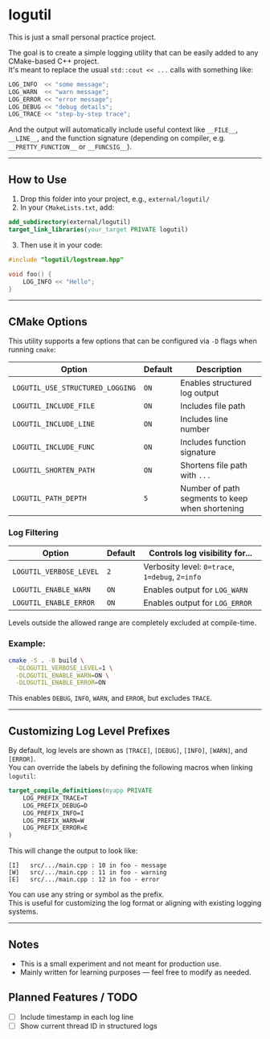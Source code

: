 # logutil

This is just a small personal practice project.

The goal is to create a simple logging utility that can be easily added to any CMake-based C++ project.  
It's meant to replace the usual `std::cout << ...` calls with something like:

```cpp
LOG_INFO  << "some message";
LOG_WARN  << "warn message";
LOG_ERROR << "error message";
LOG_DEBUG << "debug details";
LOG_TRACE << "step-by-step trace";
```

And the output will automatically include useful context like `__FILE__`, `__LINE__`, and the function signature (depending on compiler, e.g. `__PRETTY_FUNCTION__` or `__FUNCSIG__`).

---

## How to Use

1. Drop this folder into your project, e.g., `external/logutil/`
2. In your `CMakeLists.txt`, add:

```cmake
add_subdirectory(external/logutil)
target_link_libraries(your_target PRIVATE logutil)
```

3. Then use it in your code:

```cpp
#include "logutil/logstream.hpp"

void foo() {
    LOG_INFO << "Hello";
}
```

---

## CMake Options

This utility supports a few options that can be configured via `-D` flags when running `cmake`:

| Option                    | Default | Description                                |
|--------------------------|---------|--------------------------------------------|
| `LOGUTIL_USE_STRUCTURED_LOGGING` | `ON`    | Enables structured log output              |
| `LOGUTIL_INCLUDE_FILE`   | `ON`    | Includes file path                         |
| `LOGUTIL_INCLUDE_LINE`   | `ON`    | Includes line number                       |
| `LOGUTIL_INCLUDE_FUNC`   | `ON`    | Includes function signature                |
| `LOGUTIL_SHORTEN_PATH`   | `ON`    | Shortens file path with `...`              |
| `LOGUTIL_PATH_DEPTH`     | `5`     | Number of path segments to keep when shortening |

### Log Filtering

| Option                    | Default | Controls log visibility for...             |
|--------------------------|---------|--------------------------------------------|
| `LOGUTIL_VERBOSE_LEVEL`  | `2`     | Verbosity level: `0=trace`, `1=debug`, `2=info` |
| `LOGUTIL_ENABLE_WARN`    | `ON`    | Enables output for `LOG_WARN`              |
| `LOGUTIL_ENABLE_ERROR`   | `ON`    | Enables output for `LOG_ERROR`             |

Levels outside the allowed range are completely excluded at compile-time.

### Example:

```bash
cmake -S . -B build \
  -DLOGUTIL_VERBOSE_LEVEL=1 \
  -DLOGUTIL_ENABLE_WARN=ON \
  -DLOGUTIL_ENABLE_ERROR=ON
```

This enables `DEBUG`, `INFO`, `WARN`, and `ERROR`, but excludes `TRACE`.

---

## Customizing Log Level Prefixes

By default, log levels are shown as `[TRACE]`, `[DEBUG]`, `[INFO]`, `[WARN]`, and `[ERROR]`.  
You can override the labels by defining the following macros when linking `logutil`:

```cmake
target_compile_definitions(myapp PRIVATE
    LOG_PREFIX_TRACE=T
    LOG_PREFIX_DEBUG=D
    LOG_PREFIX_INFO=I
    LOG_PREFIX_WARN=W
    LOG_PREFIX_ERROR=E
)
```

This will change the output to look like:

```
[I]   src/.../main.cpp : 10 in foo - message
[W]   src/.../main.cpp : 11 in foo - warning
[E]   src/.../main.cpp : 12 in foo - error
```

You can use any string or symbol as the prefix.  
This is useful for customizing the log format or aligning with existing logging systems.

---

## Notes

- This is a small experiment and not meant for production use.
- Mainly written for learning purposes — feel free to modify as needed.

## Planned Features / TODO

- [ ] Include timestamp in each log line
- [ ] Show current thread ID in structured logs
